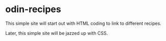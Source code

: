 # odin-recipes
This simple site will start out with HTML coding to link to different recipes.

Later, this simple site will be jazzed up with CSS.